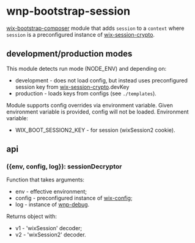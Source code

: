 # wnp-bootstrap-session

[wix-bootstrap-composer](..wnp-bootstrap-composer) module that adds `session` to a `context` where `session` is a preconfigured instance of [wix-session-crypto](../../security/wix-session-crypto). 

## development/production modes

This module detects run mode (NODE_ENV) and depending on:
 - development - does not load config, but instead uses preconfigured session key from  [wix-session-crypto](../../security/wix-session-crypto).devKey
 - production - loads keys from configs (see `./templates`). 

Module supports config overrides via environment variable. Given environment variable is provided, config will not be loaded. Environment variable:
 - WIX_BOOT_SESSION2_KEY - for session (wixSession2 cookie).


## api
### ({env, config, log}): sessionDecryptor
Function that takes arguments:
 - env - effective environment;
 - config - preconfigured instance of [wix-config](../../config/wix-config);
 - log - instance of [wnp-debug](../../logging/wnp-debug).

Returns object with:
 - v1 - 'wixSession' decoder;
 - v2 - 'wixSession2' decoder.
